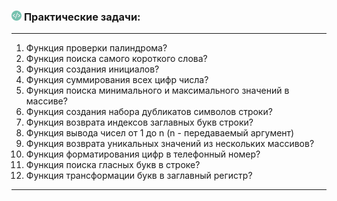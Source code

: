 <h3>
  <img src="../assets/Dev.png" width="16" height="16" />
  <span>Практические задачи:</span>
</h3>


---
1. Функция проверки палиндрома?
2. Функция поиска самого короткого слова?
3. Функция создания инициалов?
4. Функция суммирования всех цифр числа?
5. Функция поиска минимального и максимального значений в массиве?
6. Функция создания набора дубликатов символов строки?
7. Функция возврата индексов заглавных букв строки?
8. Функция вывода чисел от 1 до n (n - передаваемый аргумент)
9. Функция возврата уникальных значений из нескольких массивов?
10. Функция форматирования цифр в телефонный номер?
11. Функция поиска гласных букв в строке?
12. Функция трансформации букв в заглавный регистр?
---
